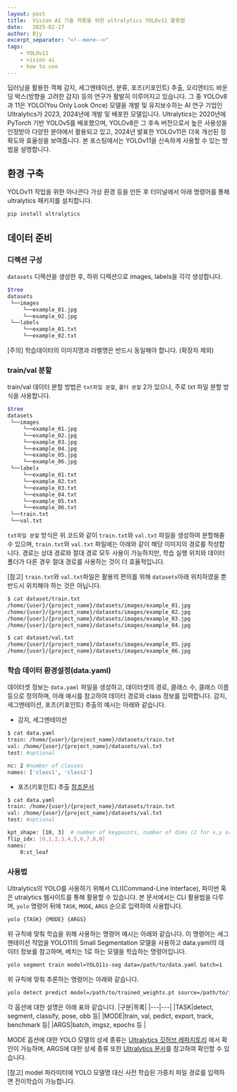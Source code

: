```yaml
---
layout: post
title:  Vision AI 기술 적용을 위한 ultralytics YOLOv11 활용법
date:   2025-02-17
author: Bjy
excerpt_separator: "<!--more-->"
tags:
    - YOLOv11
    - vision ai
    - how to use
---
```


딥러닝을 활용한 객체 감지, 세그멘테이션, 분류, 포즈(키포인트) 추출, 오리엔티드 바운딩 박스(방향을 고려한 감지) 등의 연구가 활발히 이루어지고 있습니다. 그 중 YOLOv8과 11은 YOLO(You Only Look Once) 모델을 개발 및 유지보수하는 AI 연구 기업인 Ultralytics가 2023, 2024년에 개발 및 배포한 모델입니다. Ultralytics는 2020년에 PyTorch 기반 YOLOv5를 배포했으며, YOLOv8은 그 후속 버전으로서 높은 사용성을 인정받아 다양한 분야에서 활용되고 있고, 2024년 발표한 YOLOv11은 더욱 개선된 정확도와 효율성을 보여줍니다. 본 포스팅에서는 YOLOv11을 신속하게 사용할 수 있는 방법을 설명합니다.
<!--more-->

## 환경 구축
YOLOv11 작업을 위한 아나콘다 가상 환경 등을 만든 후 터미널에서 아래 명령어를 통해 ultralytics 패키지를 설치합니다.

```bash
pip install ultralytics
```

## 데이터 준비
### 디렉션 구성
`datasets` 디렉션을 생성한 후, 하위 디렉션으로 images, labels을 각각 생성합니다.
```bash
$tree
datasets
 └──images
     └──example_01.jpg
     └──example_02.jpg
 └──labels
     └──example_01.txt
     └──example_02.txt
```

[주의] 학습데이터의 이미지명과 라벨명은 반드시 동일해야 합니다. (확장자 제외)

### train/val 분할
train/val 데이터 분할 방법은 `txt파일 분할`, `폴더 분할`  2가 있으나, 주로 txt 파일 분할 방식을 사용합니다. 
```bash
$tree
datasets
 └──images
     └──example_01.jpg
     └──example_02.jpg
     └──example_03.jpg
     └──example_04.jpg
     └──example_05.jpg
     └──example_06.jpg
 └──labels
     └──example_01.txt
     └──example_02.txt
     └──example_03.txt
     └──example_04.txt
     └──example_05.txt
     └──example_06.txt
 └──train.txt
 └──val.txt
```
`txt파일 분할` 방식은 위 코드와 같이 `train.txt`와 `val.txt` 파일을 생성하여 분할해줄 수 있으며, `train.txt`와 `val.txt` 파일에는 아래와 같이 해당 이미지의 경로를 작성합니다. 경로는 상대 경로와 절대 경로 모두 사용이 가능하지만, 학습 실행 위치와 데이터 폴더가 다른 경우 절대 경로를 사용하는 것이 더 효율적입니다.

[참고] `train.txt`와 `val.txt`파일은 활용의 편의를 위해 `datasets`아래 위치하였을 뿐 반드시 위치해야 하는 것은 아닙니다.

```bash
$ cat dataset/train.txt
/home/{user}/{project_name}/datasets/images/example_01.jpg
/home/{user}/{project_name}/datasets/images/example_02.jpg
/home/{user}/{project_name}/datasets/images/example_03.jpg
/home/{user}/{project_name}/datasets/images/example_04.jpg
```

```bash
$ cat dataset/val.txt 
/home/{user}/{project_name}/datasets/images/example_05.jpg
/home/{user}/{project_name}/datasets/images/example_06.jpg
```

### 학습 데이터 환경설정(data.yaml)
데이터셋 정보는 `data.yaml` 파일을 생성하고, 데이터셋의 경로, 클래스 수, 클래스 이름 등으로 정의하며, 아래 예시를 참고하여 데이터 경로와 class 정보를 입력합니다. 감지, 세그멘테이션, 포즈(키포인트) 추출의 예시는 아래와 같습니다.

- 감지, 세그멘테이션

```bash
$ cat data.yaml
train: /home/{user}/{project_name}/datasets/train.txt
val: /home/{user}/{project_name}/datasets/val.txt
test: #optional

nc: 2 #number of classes
names: ['class1', 'class2']
```

- 포즈(키포인트) 추출 [참조문서](https://github.com/ultralytics/ultralytics/blob/main/ultralytics/cfg/datasets/coco8-pose.yaml)

```bash
$ cat data.yaml
train: /home/{user}/{project_name}/datasets/train.txt
val: /home/{user}/{project_name}/datasets/val.txt
test: #optional

kpt_shape: [10, 3]  # number of keypoints, number of dims (2 for x,y or 3 for x,y,visible)
flip_idx: [0,1,2,3,4,5,6,7,8,9]
names:
    0:st_leaf
```

### 사용법
Ultralytics의 YOLO를 사용하기 위해서 CLI(Command-Line Interface), 파이썬 혹은 utralytics 웹사이트를 통해 활용할 수 있습니다. 본 문서에서는 CLI 활용법을 다루며, `yolo` 명령어 뒤에 `TASK`, `MODE`, `ARGS` 순으로 입력하여 사용합니다.
```bash
yolo {TASK} {MODE} {ARGS}
```

위 규칙에 맞춰 학습을 위해 사용하는 명령어 예시는 아래와 같습니다. 이 명령어는 세그멘테이션 작업을 YOLO11의 Small Segmentation 모델을 사용하고 data.yaml의 데이터 정보를 참고하며, 베치는 1로 하는 모델을 학습하는 명령어입니다. 
```bash
yolo segment train model=YOLO11s-seg data=/path/to/data.yaml batch=1
```

위 규칙에 맞춰 추론하는 명령어는 아래와 같습니다.
```bash
yolo detect predict model=/path/to/trained_weights.pt source=/path/to/images
```

각 옵션에 대한 설명은 아래 표와 같습니다.
|구분|목록|
|---|---|
|TASK|detect, segment, classify, pose, obb 등|
|MODE|train, val, pedict, export, track, benchmark 등|
|ARGS|batch, imgsz, epochs 등 |

MODE 옵션에 대한 YOLO 모델의 상세 종류는 [Ultralytics 깃허브 레파지토리](https://github.com/ultralytics/ultralytics/tree/main?tab=readme-ov-file#models) 에서 확인이 가능하며, ARGS에 대한 상세 종류 또한 [Ultralytics 문서](https://github.com/ultralytics/ultralytics/blob/main/ultralytics/cfg/default.yaml)를 참고하여 확인할 수 있습니다.

[참고] model 파라미터에 YOLO 모델명 대신 사전 학습된 가중치 파일 경로를 입력하면 전이학습이 가능합니다.
